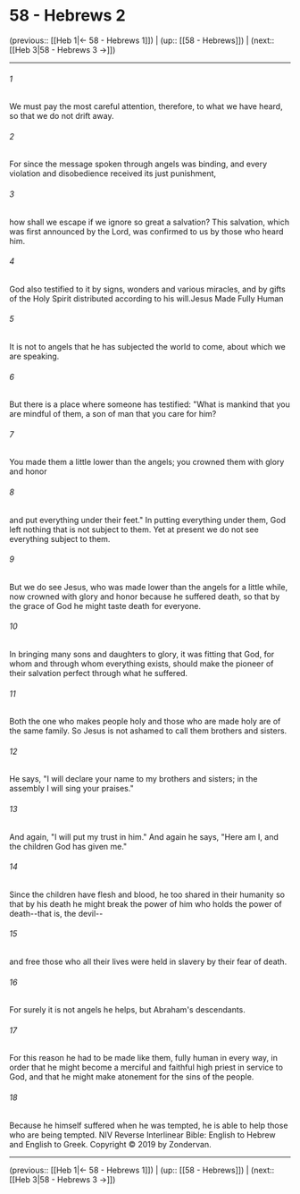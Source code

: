 # 58 - Hebrews 2

(previous:: [[Heb 1|← 58 - Hebrews 1]]) | (up:: [[58 - Hebrews]]) | (next:: [[Heb 3|58 - Hebrews 3 →]])

***


###### 1 
We must pay the most careful attention, therefore, to what we have heard, so that we do not drift away. 

###### 2 
For since the message spoken through angels was binding, and every violation and disobedience received its just punishment, 

###### 3 
how shall we escape if we ignore so great a salvation? This salvation, which was first announced by the Lord, was confirmed to us by those who heard him. 

###### 4 
God also testified to it by signs, wonders and various miracles, and by gifts of the Holy Spirit distributed according to his will.Jesus Made Fully Human 

###### 5 
It is not to angels that he has subjected the world to come, about which we are speaking. 

###### 6 
But there is a place where someone has testified: "What is mankind that you are mindful of them, a son of man that you care for him? 

###### 7 
You made them a little lower than the angels; you crowned them with glory and honor 

###### 8 
and put everything under their feet." In putting everything under them, God left nothing that is not subject to them. Yet at present we do not see everything subject to them. 

###### 9 
But we do see Jesus, who was made lower than the angels for a little while, now crowned with glory and honor because he suffered death, so that by the grace of God he might taste death for everyone. 

###### 10 
In bringing many sons and daughters to glory, it was fitting that God, for whom and through whom everything exists, should make the pioneer of their salvation perfect through what he suffered. 

###### 11 
Both the one who makes people holy and those who are made holy are of the same family. So Jesus is not ashamed to call them brothers and sisters. 

###### 12 
He says, "I will declare your name to my brothers and sisters; in the assembly I will sing your praises." 

###### 13 
And again, "I will put my trust in him." And again he says, "Here am I, and the children God has given me." 

###### 14 
Since the children have flesh and blood, he too shared in their humanity so that by his death he might break the power of him who holds the power of death--that is, the devil-- 

###### 15 
and free those who all their lives were held in slavery by their fear of death. 

###### 16 
For surely it is not angels he helps, but Abraham's descendants. 

###### 17 
For this reason he had to be made like them, fully human in every way, in order that he might become a merciful and faithful high priest in service to God, and that he might make atonement for the sins of the people. 

###### 18 
Because he himself suffered when he was tempted, he is able to help those who are being tempted. NIV Reverse Interlinear Bible: English to Hebrew and English to Greek. Copyright © 2019 by Zondervan.

***

(previous:: [[Heb 1|← 58 - Hebrews 1]]) | (up:: [[58 - Hebrews]]) | (next:: [[Heb 3|58 - Hebrews 3 →]])
